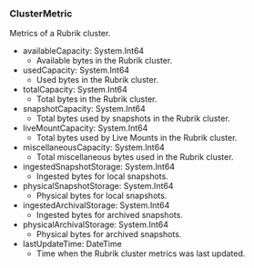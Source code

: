 ### ClusterMetric
Metrics of a Rubrik cluster.

- availableCapacity: System.Int64
  - Available bytes in the Rubrik cluster.
- usedCapacity: System.Int64
  - Used bytes in the Rubrik cluster.
- totalCapacity: System.Int64
  - Total bytes in the Rubrik cluster.
- snapshotCapacity: System.Int64
  - Total bytes used by snapshots in the Rubrik cluster.
- liveMountCapacity: System.Int64
  - Total bytes used by Live Mounts in the Rubrik cluster.
- miscellaneousCapacity: System.Int64
  - Total miscellaneous bytes used in the Rubrik cluster.
- ingestedSnapshotStorage: System.Int64
  - Ingested bytes for local snapshots.
- physicalSnapshotStorage: System.Int64
  - Physical bytes for local snapshots.
- ingestedArchivalStorage: System.Int64
  - Ingested bytes for archived snapshots.
- physicalArchivalStorage: System.Int64
  - Physical bytes for archived snapshots.
- lastUpdateTime: DateTime
  - Time when the Rubrik cluster metrics was last updated.
